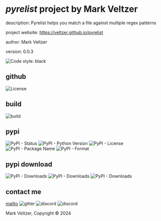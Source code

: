 # *pyrelist* project by Mark Veltzer

description: Pyrelist helps you match a file against multiple regex patterns

project website: https://veltzer.github.io/pyrelist

author: Mark Veltzer

version: 0.0.3

![Code style: black](https://img.shields.io/badge/code%20style-black-000000.svg)

## github

![License](https://img.shields.io/github/license/veltzer/pyrelist)

## build

![build](https://github.com/veltzer/pyrelist/workflows/build/badge.svg)

## pypi

![PyPI - Status](https://img.shields.io/pypi/status/pyrelist)
![PyPI - Python Version](https://img.shields.io/pypi/pyversions/pyrelist)
![PyPI - License](https://img.shields.io/pypi/l/pyrelist)
![PyPI - Package Name](https://img.shields.io/pypi/v/pyrelist)
![PyPI - Format](https://img.shields.io/pypi/format/pyrelist)

## pypi download

![PyPI - Downloads](https://img.shields.io/pypi/dd/pyrelist)
![PyPI - Downloads](https://img.shields.io/pypi/dw/pyrelist)
![PyPI - Downloads](https://img.shields.io/pypi/dm/pyrelist)



## contact me
[mailto](mailto:mark.veltzer@gmail.com)
![gitter](https://img.shields.io/gitter/room/veltzer/mark.veltzer)
![discord](https://img.shields.io/discord/719336281624281119)
![discord](https://img.shields.io/discord/719336282194444302)

Mark Veltzer, Copyright © 2024
